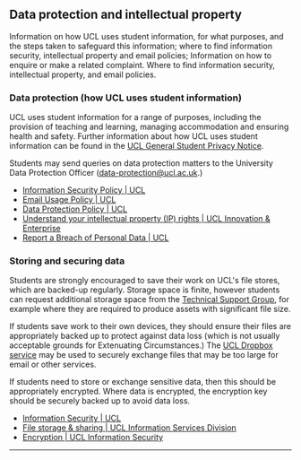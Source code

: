 ## Data protection and intellectual property

Information on how UCL uses student information, for what purposes, and the steps taken to safeguard this information; where to find information security, intellectual property and email policies; Information on how to enquire or make a related complaint. Where to find information security, intellectual property, and email policies.

### Data protection (how UCL uses student information)

UCL uses student information for a range of purposes, including the provision of teaching and learning, managing accommodation and ensuring health and safety. Further information about how UCL uses student information can be found in the [UCL General Student Privacy Notice](https://www.ucl.ac.uk/legal-services/privacy/general-student-privacy-notice).

Students may send queries on data protection matters to the University Data Protection Officer ([data-protection@ucl.ac.uk](mailto:data-protection@ucl.ac.uk).)

- [Information Security Policy | UCL](https://www.ucl.ac.uk/information-security/policy/information-security-policy)
- [Email Usage Policy | UCL](https://www.ucl.ac.uk/information-security/policy/email-usage-policy)
- [Data Protection Policy | UCL](https://www.ucl.ac.uk/information-security/policy/data-protection-policy)
- [Understand your intellectual property (IP) rights | UCL Innovation & Enterprise](https://www.ucl.ac.uk/enterprise/students/support-students-and-alumni/ip-intellectual-property)
- [Report a Breach of Personal Data | UCL](https://www.ucl.ac.uk/information-security/report-breach-personal-data)

### Storing and securing data

Students are strongly encouraged to save their work on UCL's file stores, which are backed-up regularly. Storage space is finite, however students can request additional storage space from the [Technical Support Group](https://www.ucl.ac.uk/computer-science/internal/tsg), for example where they are required to produce assets with significant file size.

If students save work to their own devices, they should ensure their files are appropriately backed up to protect against data loss (which is not usually acceptable grounds for Extenuating Circumstances.) The [UCL Dropbox service](https://www.ucl.ac.uk/isd/services/file-storage-sharing/dropbox-ucl) may be used to securely exchange files that may be too large for email or other services.

If students need to store or exchange sensitive data, then this should be appropriately encrypted. Where data is encrypted, the encryption key should be securely backed up to avoid data loss.

- [Information Security | UCL](https://www.ucl.ac.uk/information-security/)
- [File storage & sharing | UCL Information Services Division](https://www.ucl.ac.uk/isd/services/file-storage-sharing)
- [Encryption | UCL Information Security](https://www.ucl.ac.uk/information-security/abcs-information-security/e-encryption)

---

